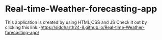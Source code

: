 # Real-time-Weather-forecasting-app
This application is created by using HTML,CSS and JS
Check it out by clicking this link:-https://siddharth24-8.github.io/Real-time-Weather-forecasting-app/
